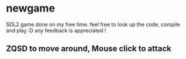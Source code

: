 # newgame
SDL2 game done on my free time.
feel free to look up the code, compile and play :D any feedback is appreciated !
## ZQSD to move around, Mouse click to attack
